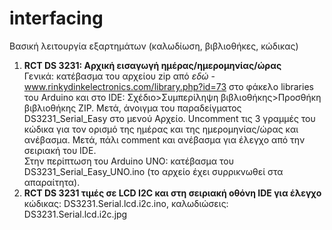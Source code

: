 # interfacing
Βασική λειτουργία εξαρτημάτων (καλωδίωση, βιβλιοθήκες, κώδικας)
1. <b> RCT DS 3231: Αρχική εισαγωγή ημέρας/ημερομηνίας/ώρας </b> <br>
Γενικά: κατέβασμα του αρχείου zip από<em> εδώ </em></strong> - <a href="www.rinkydinkelectronics.com/library.php?id=73" rel="nofollow">www.rinkydinkelectronics.com/library.php?id=73</a> στο φάκελο libraries του Arduino και στο IDE: Σχέδιο>Συμπερίληψη βιβλιοθήκης>Προσθήκη βιβλιοθήκης ZIP. Μετά, άνοιγμα του παραδείγματος DS3231_Serial_Easy στο μενού Αρχείο. Uncomment τις 3 γραμμές του κώδικα για τον ορισμό της ημέρας και της ημερομηνίας/ώρας και ανέβασμα. Μετά, πάλι comment και ανέβασμα για έλεγχο από την σειριακή του IDE. <br>
Στην περίπτωση του Arduino UNO: κατέβασμα του DS3231_Serial_Easy_UNO.ino (το αρχείο έχει συρρικνωθεί στα απαραίτητα).<br>
2. <b> RCT DS 3231 τιμές σε LCD I2C και στη σειριακή οθόνη IDE για έλεγχο </b>
<br> κώδικας: DS3231.Serial.lcd.i2c.ino, καλωδιώσεις: DS3231.Serial.lcd.i2c.jpg
<br>
